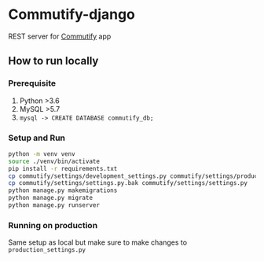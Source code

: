 # Commutify-django

REST server for [Commutify](https://github.com/rishav394/Commutify) app

## How to run locally

### Prerequisite
1. Python >3.6
2. MySQL >5.7
3. `mysql -> CREATE DATABASE commutify_db;`

### Setup and Run
```bash
python -m venv venv
source ./venv/bin/activate
pip install -r requirements.txt
cp commutify/settings/development_settings.py commutify/settings/production_settings.py
cp commutify/settings/settings.py.bak commutify/settings/settings.py
python manage.py makemigrations
python manage.py migrate
python manage.py runserver
```

### Running on production
Same setup as local but make sure to make changes to `production_settings.py`
